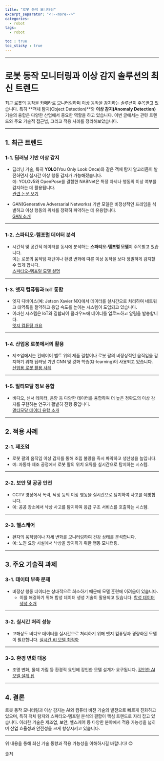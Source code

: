 ```yaml
---
title: "로봇 동작 모니터링"
excerpt_separator: "<!--more-->"
categories:
  - robot
tags:
  - robot

toc : true
toc_sticky : true
---
```


---

# 로봇 동작 모니터링과 이상 감지 솔루션의 최신 트렌드

최근 로봇의 동작을 카메라로 모니터링하며 이상 동작을 감지하는 솔루션이 주목받고 있습니다. 특히 **객체 탐지(Object Detection)**와 **이상 감지(Anomaly Detection)** 기술의 융합은 다양한 산업에서 중요한 역할을 하고 있습니다. 이번 글에서는 관련 트렌드와 주요 기술적 접근법, 그리고 적용 사례를 정리해보았습니다.

---

## **1. 최근 트렌드**

### **1-1. 딥러닝 기반 이상 감지**
- 딥러닝 기술, 특히 **YOLO**(You Only Look Once)와 같은 객체 탐지 알고리즘이 발전하면서 실시간 이상 행동 감지가 가능해졌습니다.  
  예: YOLOv5와 OpenPose를 결합한 NABNet은 특정 자세나 행동의 이상 여부를 감지하는 데 활용됩니다.  
  [관련 논문 보기](https://arxiv.org/abs/2104.12345)

- GAN(Generative Adversarial Networks) 기반 모델은 비정상적인 프레임을 식별하고 이상 행동의 위치를 정확히 파악하는 데 유용합니다.  
  [GAN 소개](https://towardsdatascience.com/gan-introduction)

---

### **1-2. 스파티오-템포럴 데이터 분석**
- 시간적 및 공간적 데이터를 동시에 분석하는 **스파티오-템포럴 모델**이 주목받고 있습니다.  
  이는 로봇의 움직임 패턴이나 환경 변화에 따른 이상 동작을 보다 정밀하게 감지할 수 있게 합니다.  
  [스파티오-템포럴 모델 설명](https://www.analyticsvidhya.com/blog/2020/10/spatio-temporal-data-analysis/)

---

### **1-3. 엣지 컴퓨팅과 IoT 통합**
- 엣지 디바이스(예: Jetson Xavier NX)에서 데이터를 실시간으로 처리하여 네트워크 대역폭을 절약하고 응답 속도를 높이는 시스템이 도입되고 있습니다.
- 이러한 시스템은 IoT와 결합되어 클라우드에 데이터를 업로드하고 알림을 발송합니다.  
  [엣지 컴퓨팅 개요](https://www.ibm.com/cloud/what-is-edge-computing)

---

### **1-4. 산업용 로봇에서의 활용**
- 제조업에서는 컨베이어 벨트 위의 제품 결함이나 로봇 팔의 비정상적인 움직임을 감지하기 위해 딥러닝 기반 CNN 및 강화 학습(Q-learning)이 사용되고 있습니다.  
  [산업용 로봇 활용 사례](https://www.robotics.org/blog/industrial-robots-in-manufacturing)

---

### **1-5. 멀티모달 정보 융합**
- 비디오, 센서 데이터, 음향 등 다양한 데이터를 융합하여 더 높은 정확도의 이상 감지를 구현하는 연구가 활발히 진행 중입니다.  
  [멀티모달 데이터 융합 소개](https://arxiv.org/abs/1902.07672)

---

## **2. 적용 사례**

### **2-1. 제조업**
- 로봇 팔의 움직임 이상 감지를 통해 조립 불량을 즉시 파악하고 생산성을 높입니다.
- 예: 자동차 제조 공정에서 로봇 팔의 위치 오류를 실시간으로 탐지하는 시스템.

---

### **2-2. 보안 및 공공 안전**
- CCTV 영상에서 폭력, 낙상 등의 이상 행동을 실시간으로 탐지하여 사고를 예방합니다.
- 예: 공공 장소에서 낙상 사고를 탐지하여 응급 구조 서비스를 호출하는 시스템.

---

### **2-3. 헬스케어**
- 환자의 움직임이나 자세 변화를 모니터링하여 건강 상태를 분석합니다.
- 예: 노인 요양 시설에서 낙상을 방지하기 위한 행동 모니터링.

---

## **3. 주요 기술적 과제**

### **3-1. 데이터 부족 문제**
- 비정상 행동 데이터는 상대적으로 희소하기 때문에 모델 훈련에 어려움이 있습니다.
  - 이를 해결하기 위해 합성 데이터 생성 기술이 활용되고 있습니다.
  [합성 데이터 생성 소개](https://www.datagen.tech/blog/synthetic-data-generation)

---

### **3-2. 실시간 처리 성능**
- 고해상도 비디오 데이터를 실시간으로 처리하기 위해 엣지 컴퓨팅과 경량화된 모델이 필요합니다.
  [실시간 AI 모델 최적화](https://developer.nvidia.com/ai-models)

---

### **3-3. 환경 변화 대응**
- 조명 변화, 물체 가림 등 환경적 요인에 강인한 모델 설계가 요구됩니다.
  [강인한 AI 모델 설계 팁](https://towardsdatascience.com/designing-resilient-ai-models)

---

## **4. 결론**

로봇 동작 모니터링과 이상 감지는 AI와 컴퓨터 비전 기술의 발전으로 빠르게 진화하고 있으며, 특히 객체 탐지와 스파티오-템포럴 분석의 결합이 핵심 트렌드로 자리 잡고 있습니다. 이러한 기술은 제조업, 보안, 헬스케어 등 다양한 분야에서 적용 가능성을 넓히며 산업 효율성과 안전성을 크게 향상시키고 있습니다.

--- 

위 내용을 통해 최신 기술 동향과 적용 가능성을 이해하시길 바랍니다! 😊

출처
